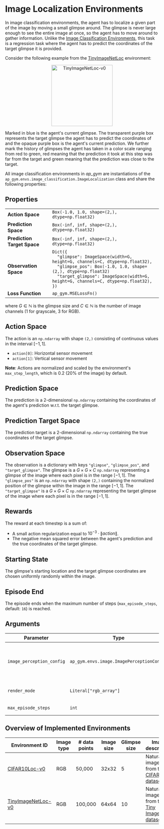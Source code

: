 # Image Localization Environments

In image classification environments, the agent has to localize a given part of the image by moving a small glimpse
around.
The glimpse is never large enough to see the entire image at once, so the agent has to move around to gather
information.
Unlike the [Image Classification Environments](ImageClassification), this task is a regression task where the agent has
to predict the coordinates of the target glimpse it is provided.

Consider the following example from the [TinyImageNetLoc](TinyImageNetLoc) environment:
<p align="center"><img src="img/TinyImageNetLoc-v0.gif" alt="TinyImageNetLoc-v0" width="200px"/></p>
Marked in blue is the agent's current glimpse.
The transparent purple box represents the target glimpse the agent has to predict the coordinates of and the opaque purple box is the agent's current prediction.
We further mark the history of glimpses the agent has taken in a color scale ranging from red to green, red meaning that the prediction it took at this step was far from the target and green meaning that the prediction was close to the target.

All image classification environments in _ap_gym_ are instantiations of the
`ap_gym.envs.image_classification.ImageLocalization` class and share the following properties:

## Properties
<table>
    <tr>
        <td><strong>Action Space</strong></td>
        <td><code>Box(-1.0, 1.0, shape=(2,), dtype=np.float32)</code></td>
    </tr>
    <tr>
        <td><strong>Prediction Space</strong></td>
        <td><code>Box(-inf, inf, shape=(2,), dtype=np.float32)</code></td>
    </tr>
    <tr>
        <td><strong>Prediction Target Space</strong></td>
        <td><code>Box(-inf, inf, shape=(2,), dtype=np.float32)</code></td>
    </tr>
    <tr>
        <td><strong>Observation Space</strong></td>
        <td>
            <code>Dict({</code><br>
            <code>&nbsp;&nbsp;"glimpse": ImageSpace(width=G, height=G, channels=C, dtype=np.float32),</code><br>
            <code>&nbsp;&nbsp;"glimpse_pos": Box(-1.0, 1.0, shape=(2,), dtype=np.float32)</code><br>
            <code>&nbsp;&nbsp;"target_glimpse": ImageSpace(width=G, height=G, channels=C, dtype=np.float32),</code><br>
            <code>})</code>
        </td>
    </tr>
    <tr>
        <td><strong>Loss Function</strong></td>
        <td>
            <code>ap_gym.MSELossFn()</code>
        </td>
    </tr>
</table>


where $G \in \mathbb{N}$ is the glimpse size
and $C \in \mathbb{N}$ is the number of image channels (1 for grayscale, 3 for RGB).

## Action Space

The action is an `np.ndarray` with shape `(2,)` consisting of continuous values in the interval $[-1, 1]$.

- `action[0]`: Horizontal sensor movement
- `action[1]`: Vertical sensor movement

**Note**: Actions are normalized and scaled by the environment's `max_step_length`, which is 0.2 (20% of the image) by
default.

## Prediction Space

The prediction is a 2-dimensional `np.ndarray` containing the coordinates of the agent's prediction w.r.t. the target
glimpse.

## Prediction Target Space

The prediction target is a 2-dimensional `np.ndarray` containing the true coordinates of the target glimpse.

## Observation Space

The observation is a dictionary with keys `"glimpse"`, `"glimpse_pos"`, and `"target_glimpse"`.
The glimpse is a $G \times G \times C$ `np.ndarray` representing a glimpse of the image where each pixel is in the
range $[-1, 1]$.
The `"glimpse_pos"` is an `np.ndarray` with shape `(2,)` containing the normalized position of the glimpse within the
image in the range $[-1, 1]$.
The `"target_glimpse"` is a $G \times G \times C$ `np.ndarray` representing the target glimpse of the image where each
pixel is in the range $[-1, 1]$.

## Rewards

The reward at each timestep is a sum of:

- A small action regularization equal to $10^{-3} \cdot{} \lVert action\rVert$.
- The negative mean squared error between the agent's prediction and the true coordinates of the target glimpse.

## Starting State

The glimpse's starting location and the target glimpse coordinates are chosen uniformly randomly within the image.

## Episode End

The episode ends when the maximum number of steps (`max_episode_steps`, default: `16`) is reached.

## Arguments

| Parameter                 | Type                                      | Default     | Description                                                                                                                            |
|---------------------------|-------------------------------------------|-------------|----------------------------------------------------------------------------------------------------------------------------------------|
| `image_perception_config` | `ap_gym.envs.image.ImagePerceptionConfig` |             | Configuration of the image perception environment. See the [ImagePerceptionConfig documentation](ImagePerceptionConfig) for details. |
| `render_mode`             | `Literal["rgb_array"]`                    | "rgb_array" | Rendering mode. Just "rgb_array" is supported currently.                                                                               |
| `max_episode_steps`       | `int`                                     | 16          | Maximum steps per episode.                                                                                                             |

## Overview of Implemented Environments

| Environment ID                        | Image type | # data points | Image size | Glimpse size | Image description                                                                                       |
|---------------------------------------|------------|---------------|------------|--------------|---------------------------------------------------------------------------------------------------------|
| [CIFAR10Loc-v0](CIFAR10Loc)           | RGB        | 50,000        | 32x32      | 5            | Natural images from the [CIFAR10 dataset](https://www.cs.toronto.edu/~kriz/cifar.html).                 |
| [TinyImageNetLoc-v0](TinyImageNetLoc) | RGB        | 100,000       | 64x64      | 10           | Natural images from the [Tiny ImageNet dataset](https://huggingface.co/datasets/zh-plus/tiny-imagenet). |